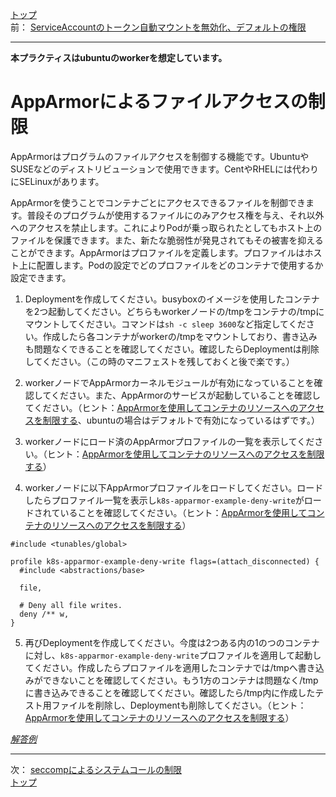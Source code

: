 [トップ](../README.md)  
前： [ServiceAccountのトークン自動マウントを無効化、デフォルトの権限](serviceaccount.md)  

---

**本プラクティスはubuntuのworkerを想定しています。**

# AppArmorによるファイルアクセスの制限

AppArmorはプログラムのファイルアクセスを制御する機能です。UbuntuやSUSEなどのディストリビューションで使用できます。CentやRHELには代わりにSELinuxがあります。

AppArmorを使うことでコンテナごとにアクセスできるファイルを制御できます。普段そのプログラムが使用するファイルにのみアクセス権を与え、それ以外へのアクセスを禁止します。これによりPodが乗っ取られたとしてもホスト上のファイルを保護できます。また、新たな脆弱性が発見されてもその被害を抑えることができます。AppArmorはプロファイルを定義します。プロファイルはホスト上に配置します。Podの設定でどのプロファイルをどのコンテナで使用するか設定できます。

1. Deploymentを作成してください。busyboxのイメージを使用したコンテナを2つ起動してください。どちらもworkerノードの/tmpをコンテナの/tmpにマウントしてください。コマンドは`sh -c sleep 3600`など指定してください。作成したら各コンテナがworkerの/tmpをマウントしており、書き込みも問題なくできることを確認してください。確認したらDeploymentは削除してください。（この時のマニフェストを残しておくと後で楽です。）

2. workerノードでAppArmorカーネルモジュールが有効になっていることを確認してください。また、AppArmorのサービスが起動していることを確認してください。（ヒント：[AppArmorを使用してコンテナのリソースへのアクセスを制限する](https://kubernetes.io/docs/tutorials/clusters/apparmor/)、ubuntuの場合はデフォルトで有効になっているはずです。）

3. workerノードにロード済のAppArmorプロファイルの一覧を表示してください。（ヒント：[AppArmorを使用してコンテナのリソースへのアクセスを制限する](https://kubernetes.io/docs/tutorials/clusters/apparmor/)）

4.  workerノードに以下AppArmorプロファイルをロードしてください。ロードしたらプロファイル一覧を表示し`k8s-apparmor-example-deny-write`がロードされていることを確認してください。（ヒント：[AppArmorを使用してコンテナのリソースへのアクセスを制限する](https://kubernetes.io/docs/tutorials/clusters/apparmor/)）

```
#include <tunables/global>

profile k8s-apparmor-example-deny-write flags=(attach_disconnected) {
  #include <abstractions/base>

  file,

  # Deny all file writes.
  deny /** w,
}
```
5. 再びDeploymentを作成してください。今度は2つある内の1のつのコンテナに対し、`k8s-apparmor-example-deny-write`プロファイルを適用して起動してください。作成したらプロファイルを適用したコンテナでは/tmpへ書き込みができないことを確認してください。もう1方のコンテナは問題なく/tmpに書き込みできることを確認してください。確認したら/tmp内に作成したテスト用ファイルを削除し、Deploymentも削除してください。（ヒント：[AppArmorを使用してコンテナのリソースへのアクセスを制限する](https://kubernetes.io/docs/tutorials/clusters/apparmor/)）


[*解答例*](../ans/apparmor.md)  

---

次： [seccompによるシステムコールの制限](seccomp.md)  
[トップ](../README.md)  
